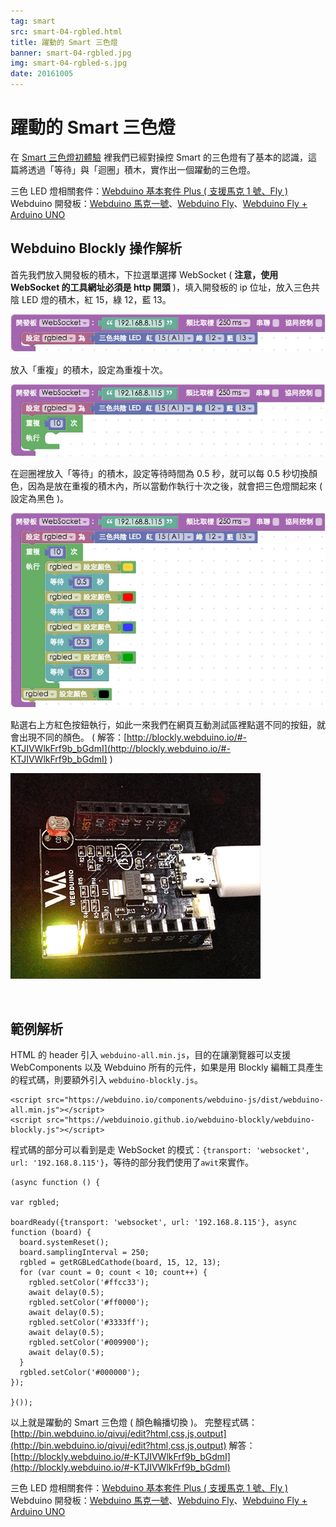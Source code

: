 ```yaml
---
tag: smart
src: smart-04-rgbled.html
title: 躍動的 Smart 三色燈
banner: smart-04-rgbled.jpg
img: smart-04-rgbled-s.jpg
date: 20161005
---
```


<!-- @@master  = ../../_layout.html-->

<!-- @@block  =  meta-->

<title>躍動的 Smart 三色燈 :::: Webduino = Web × Arduino</title>

<meta name="description" content="在 Smart 三色燈初體驗 裡我們已經對操控 Smart 的三色燈有了基本的認識，這篇將透過「等待」與「迴圈」積木，實作出一個躍動的三色燈。">

<meta itemprop="description" content="在 Smart 三色燈初體驗 裡我們已經對操控 Smart 的三色燈有了基本的認識，這篇將透過「等待」與「迴圈」積木，實作出一個躍動的三色燈。">

<meta property="og:description" content="在 Smart 三色燈初體驗 裡我們已經對操控 Smart 的三色燈有了基本的認識，這篇將透過「等待」與「迴圈」積木，實作出一個躍動的三色燈。">

<meta property="og:title" content="躍動的 Smart 三色燈" >

<meta property="og:url" content="https://webduino.io/tutorials/smart-04-rgbled.html">

<meta property="og:image" content="https://webduino.io/img/tutorials/smart-04-rgbled-s.jpg">

<meta itemprop="image" content="https://webduino.io/img/tutorials/smart-04-rgbled-s.jpg">

<include src="../_include-tutorials.html"></include>

<!-- @@close-->

<!-- @@block  =  preAndNext-->

<include src="../_include-tutorials-content.html"></include>

<!-- @@close-->



<!-- @@block  =  tutorials-->
# 躍動的 Smart 三色燈

在 [Smart 三色燈初體驗](smart-03-rgbled.html) 裡我們已經對操控 Smart 的三色燈有了基本的認識，這篇將透過「等待」與「迴圈」積木，實作出一個躍動的三色燈。

<div class="buy-this">
	<span>三色 LED 燈相關套件：<a href="https://webduino.io/buy/webduino-package-plus.html" target="_blank">Webduino 基本套件 Plus ( 支援馬克 1 號、Fly )</a></span>
	<span>Webduino 開發板：<a href="https://webduino.io/buy/component-webduino-v1.html" target="_blank">Webduino 馬克一號</a>、<a href="https://webduino.io/buy/component-webduino-fly.html" target="_blank">Webduino Fly</a>、<a href="https://webduino.io/buy/component-webduino-uno-fly.html" target="_blank">Webduino Fly + Arduino UNO</a></span>
</div>

## Webduino Blockly 操作解析

首先我們放入開發板的積木，下拉選單選擇 WebSocket ( **注意，使用 WebSocket 的工具網址必須是 http 開頭** )，填入開發板的 ip 位址，放入三色共陰 LED 燈的積木，紅 15，綠 12，藍 13。 

![](../img/tutorials/smart-04-02.jpg)

放入「重複」的積木，設定為重複十次。 

![](../img/tutorials/smart-04-03.jpg)

在迴圈裡放入「等待」的積木，設定等待時間為 0.5 秒，就可以每 0.5 秒切換顏色，因為是放在重複的積木內，所以當動作執行十次之後，就會把三色燈關起來 ( 設定為黑色 )。

![](../img/tutorials/smart-04-04.jpg) 

點選右上方紅色按鈕執行，如此一來我們在網頁互動測試區裡點選不同的按鈕，就會出現不同的顏色。
( 解答：[http://blockly.webduino.io/#-KTJIVWlkFrf9b_bGdmI](http://blockly.webduino.io/#-KTJIVWlkFrf9b_bGdmI) )

![](../img/tutorials/smart-03-05.gif)

<br/>

## 範例解析

HTML 的 header 引入 `webduino-all.min.js`，目的在讓瀏覽器可以支援 WebComponents 以及 Webduino 所有的元件，如果是用 Blockly 編輯工具產生的程式碼，則要額外引入 `webduino-blockly.js`。

	<script src="https://webduino.io/components/webduino-js/dist/webduino-all.min.js"></script>
	<script src="https://webduinoio.github.io/webduino-blockly/webduino-blockly.js"></script>

程式碼的部分可以看到是走 WebSocket 的模式：`{transport: 'websocket', url: '192.168.8.115'}`，等待的部分我們使用了`awit`來實作。

	(async function () {

	var rgbled;

	boardReady({transport: 'websocket', url: '192.168.8.115'}, async function (board) {
	  board.systemReset();
	  board.samplingInterval = 250;
	  rgbled = getRGBLedCathode(board, 15, 12, 13);
	  for (var count = 0; count < 10; count++) {
	    rgbled.setColor('#ffcc33');
	    await delay(0.5);
	    rgbled.setColor('#ff0000');
	    await delay(0.5);
	    rgbled.setColor('#3333ff');
	    await delay(0.5);
	    rgbled.setColor('#009900');
	    await delay(0.5);
	  }
	  rgbled.setColor('#000000');
	});

	}());

以上就是躍動的 Smart 三色燈 ( 顏色輪播切換 )。
完整程式碼：[http://bin.webduino.io/qivuj/edit?html,css,js,output](http://bin.webduino.io/qivuj/edit?html,css,js,output)
解答：[http://blockly.webduino.io/#-KTJIVWlkFrf9b_bGdmI](http://blockly.webduino.io/#-KTJIVWlkFrf9b_bGdmI)

<div class="buy-this">
	<span>三色 LED 燈相關套件：<a href="https://webduino.io/buy/webduino-package-plus.html" target="_blank">Webduino 基本套件 Plus ( 支援馬克 1 號、Fly )</a></span>
	<span>Webduino 開發板：<a href="https://webduino.io/buy/component-webduino-v1.html" target="_blank">Webduino 馬克一號</a>、<a href="https://webduino.io/buy/component-webduino-fly.html" target="_blank">Webduino Fly</a>、<a href="https://webduino.io/buy/component-webduino-uno-fly.html" target="_blank">Webduino Fly + Arduino UNO</a></span>
</div>



<!-- @@close-->